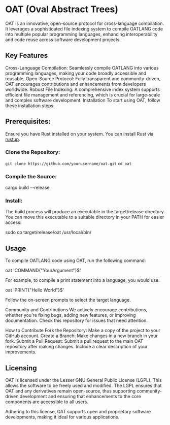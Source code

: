 # OAT (Oval Abstract Trees)
OAT is an innovative, open-source protocol for cross-language compilation. It leverages a sophisticated file indexing system to compile OATLANG code into multiple popular programming languages, enhancing interoperability and code reuse across software development projects.

## Key Features
Cross-Language Compilation: Seamlessly compile OATLANG into various programming languages, making your code broadly accessible and reusable.
Open-Source Protocol: Fully transparent and community-driven, OAT encourages contributions and enhancements from developers worldwide.
Robust File Indexing: A comprehensive index system supports efficient file management and referencing, which is crucial for large-scale and complex software development.
Installation
To start using OAT, follow these installation steps:

## Prerequisites:
Ensure you have Rust installed on your system. You can install Rust via [rustup](https://rustup.rs/).

### Clone the Repository:
`git clone https://github.com/yourusername/oat.git`
`cd oat`

### Compile the Source:
cargo build --release

### Install:
The build process will produce an executable in the target/release directory. You can move this executable to a suitable directory in your PATH for easier access:

sudo cp target/release/oat /usr/local/bin/

## Usage
To compile OATLANG code using OAT, run the following command:

oat 'COMMAND{"YourArgument"}$'

For example, to compile a print statement into a language, you would use:

oat 'PRINT{"Hello World"}$'

Follow the on-screen prompts to select the target language.

Community and Contributions
We actively encourage contributions, whether you're fixing bugs, adding new features, or improving documentation. Check this repository for issues that need attention.

How to Contribute
Fork the Repository: Make a copy of the project to your GitHub account.
Create a Branch: Make changes in a new branch in your fork.
Submit a Pull Request: Submit a pull request to the main OAT repository after making changes. Include a clear description of your improvements.

## Licensing
OAT is licensed under the Lesser GNU General Public License (LGPL). This allows the software to be freely used and modified. The LGPL ensures that OAT and any derivatives remain open-source, thus supporting community-driven development and ensuring that enhancements to the core components are accessible to all users.

Adhering to this license, OAT supports open and proprietary software developments, making it ideal for various applications.

